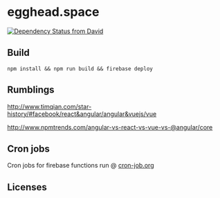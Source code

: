 # egghead.space

[![Dependency Status from David](https://david-dm.org/sne11ius/egghead.space.svg)](https://david-dm.org/sne11ius/egghead.space)

## Build

`npm install && npm run build && firebase deploy`

## Rumblings

http://www.timqian.com/star-history/#facebook/react&angular/angular&vuejs/vue

http://www.npmtrends.com/angular-vs-react-vs-vue-vs-@angular/core

## Cron jobs

Cron jobs for firebase functions run @ [cron-job.org](https://cron-job.org)

## Licenses

